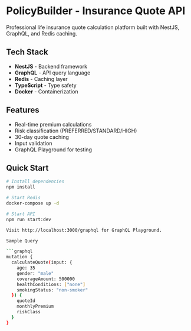 # PolicyBuilder - Insurance Quote API

Professional life insurance quote calculation platform built with NestJS, GraphQL, and Redis caching.

## Tech Stack
- **NestJS** - Backend framework
- **GraphQL** - API query language
- **Redis** - Caching layer
- **TypeScript** - Type safety
- **Docker** - Containerization

## Features
- Real-time premium calculations
- Risk classification (PREFERRED/STANDARD/HIGH)
- 30-day quote caching
- Input validation
- GraphQL Playground for testing

## Quick Start
```bash
# Install dependencies
npm install

# Start Redis
docker-compose up -d

# Start API
npm run start:dev

Visit http://localhost:3000/graphql for GraphQL Playground.

Sample Query

```graphql
mutation {
  calculateQuote(input: {
    age: 35
    gender: "male"
    coverageAmount: 500000
    healthConditions: ["none"]
    smokingStatus: "non-smoker"
  }) {
    quoteId
    monthlyPremium
    riskClass
  }
}
```
